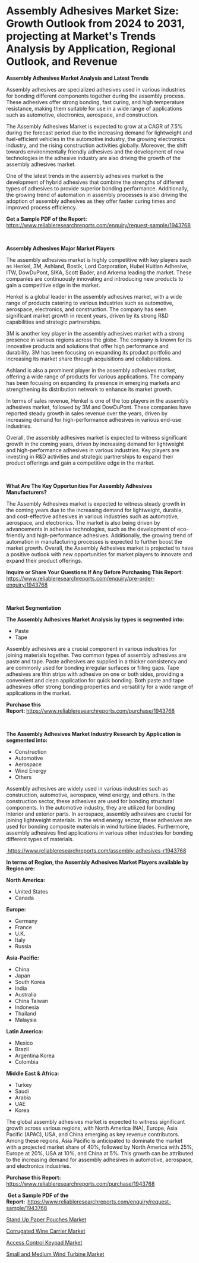 <p><h1>Assembly Adhesives Market Size: Growth Outlook from 2024 to 2031, projecting at Market's Trends Analysis by Application, Regional Outlook, and Revenue</h1></p><p><strong>Assembly Adhesives Market Analysis and Latest Trends</strong></p>
<p><p>Assembly adhesives are specialized adhesives used in various industries for bonding different components together during the assembly process. These adhesives offer strong bonding, fast curing, and high temperature resistance, making them suitable for use in a wide range of applications such as automotive, electronics, aerospace, and construction.</p><p>The Assembly Adhesives Market is expected to grow at a CAGR of 7.5% during the forecast period due to the increasing demand for lightweight and fuel-efficient vehicles in the automotive industry, the growing electronics industry, and the rising construction activities globally. Moreover, the shift towards environmentally friendly adhesives and the development of new technologies in the adhesive industry are also driving the growth of the assembly adhesives market.</p><p>One of the latest trends in the assembly adhesives market is the development of hybrid adhesives that combine the strengths of different types of adhesives to provide superior bonding performance. Additionally, the growing trend of automation in assembly processes is also driving the adoption of assembly adhesives as they offer faster curing times and improved process efficiency.</p></p>
<p><strong>Get a Sample PDF of the Report:&nbsp;</strong> <a href="https://www.reliableresearchreports.com/enquiry/request-sample/1943768">https://www.reliableresearchreports.com/enquiry/request-sample/1943768</a></p>
<p>&nbsp;</p>
<p><strong>Assembly Adhesives Major Market Players</strong></p>
<p><p>The assembly adhesives market is highly competitive with key players such as Henkel, 3M, Ashland, Bostik, Lord Corporation, Hubei Huitian Adhesive, ITW, DowDuPont, SIKA, Scott Bader, and Arkema leading the market. These companies are continuously innovating and introducing new products to gain a competitive edge in the market.</p><p>Henkel is a global leader in the assembly adhesives market, with a wide range of products catering to various industries such as automotive, aerospace, electronics, and construction. The company has seen significant market growth in recent years, driven by its strong R&D capabilities and strategic partnerships.</p><p>3M is another key player in the assembly adhesives market with a strong presence in various regions across the globe. The company is known for its innovative products and solutions that offer high performance and durability. 3M has been focusing on expanding its product portfolio and increasing its market share through acquisitions and collaborations.</p><p>Ashland is also a prominent player in the assembly adhesives market, offering a wide range of products for various applications. The company has been focusing on expanding its presence in emerging markets and strengthening its distribution network to enhance its market growth.</p><p>In terms of sales revenue, Henkel is one of the top players in the assembly adhesives market, followed by 3M and DowDuPont. These companies have reported steady growth in sales revenue over the years, driven by increasing demand for high-performance adhesives in various end-use industries.</p><p>Overall, the assembly adhesives market is expected to witness significant growth in the coming years, driven by increasing demand for lightweight and high-performance adhesives in various industries. Key players are investing in R&D activities and strategic partnerships to expand their product offerings and gain a competitive edge in the market.</p></p>
<p>&nbsp;</p>
<p><strong>What Are The Key Opportunities For Assembly Adhesives Manufacturers?</strong></p>
<p><p>The Assembly Adhesives market is expected to witness steady growth in the coming years due to the increasing demand for lightweight, durable, and cost-effective adhesives in various industries such as automotive, aerospace, and electronics. The market is also being driven by advancements in adhesive technologies, such as the development of eco-friendly and high-performance adhesives. Additionally, the growing trend of automation in manufacturing processes is expected to further boost the market growth. Overall, the Assembly Adhesives market is projected to have a positive outlook with new opportunities for market players to innovate and expand their product offerings.</p></p>
<p><strong>Inquire or Share Your Questions If Any Before Purchasing This Report:</strong> <a href="https://www.reliableresearchreports.com/enquiry/pre-order-enquiry/1943768">https://www.reliableresearchreports.com/enquiry/pre-order-enquiry/1943768</a></p>
<p>&nbsp;</p>
<p><strong>Market Segmentation</strong></p>
<p><strong>The Assembly Adhesives Market Analysis by types is segmented into:</strong></p>
<p><ul><li>Paste</li><li>Tape</li></ul></p>
<p><p>Assembly adhesives are a crucial component in various industries for joining materials together. Two common types of assembly adhesives are paste and tape. Paste adhesives are supplied in a thicker consistency and are commonly used for bonding irregular surfaces or filling gaps. Tape adhesives are thin strips with adhesive on one or both sides, providing a convenient and clean application for quick bonding. Both paste and tape adhesives offer strong bonding properties and versatility for a wide range of applications in the market.</p></p>
<p><strong>Purchase this Report:&nbsp;</strong><a href="https://www.reliableresearchreports.com/purchase/1943768">https://www.reliableresearchreports.com/purchase/1943768</a></p>
<p>&nbsp;</p>
<p><strong>The Assembly Adhesives Market Industry Research by Application is segmented into:</strong></p>
<p><ul><li>Construction</li><li>Automotive</li><li>Aerospace</li><li>Wind Energy</li><li>Others</li></ul></p>
<p><p>Assembly adhesives are widely used in various industries such as construction, automotive, aerospace, wind energy, and others. In the construction sector, these adhesives are used for bonding structural components. In the automotive industry, they are utilized for bonding interior and exterior parts. In aerospace, assembly adhesives are crucial for joining lightweight materials. In the wind energy sector, these adhesives are used for bonding composite materials in wind turbine blades. Furthermore, assembly adhesives find applications in various other industries for bonding different types of materials.</p></p>
<p><a href="https://www.reliableresearchreports.com/assembly-adhesives-r1943768">&nbsp;https://www.reliableresearchreports.com/assembly-adhesives-r1943768</a></p>
<p><strong>In terms of Region, the Assembly Adhesives Market Players available by Region are:</strong></p>
<p>
    <p> <strong> North America: </strong>
        <ul>
            <li>United States</li>
            <li>Canada</li>
        </ul>
        </p> 
    <p> <strong> Europe: </strong>
        <ul>
            <li>Germany</li>
            <li>France</li>
            <li>U.K.</li>
            <li>Italy</li>
            <li>Russia</li>
        </ul>
        </p> 
    <p> <strong> Asia-Pacific: </strong>
        <ul>
            <li>China</li>
            <li>Japan</li>
            <li>South Korea</li>
            <li>India</li>
            <li>Australia</li>
            <li>China Taiwan</li>
            <li>Indonesia</li>
            <li>Thailand</li>
            <li>Malaysia</li>
        </ul>
        </p> 
    <p> <strong> Latin America: </strong>
        <ul>
            <li>Mexico</li>
            <li>Brazil</li>
            <li>Argentina Korea</li>
            <li>Colombia</li>
        </ul>
        </p> 
    <p> <strong> Middle East & Africa: </strong>
        <ul>
            <li>Turkey</li>
            <li>Saudi</li>
            <li>Arabia</li>
            <li>UAE</li>
            <li>Korea</li>
        </ul>
    </p>
    </p>
<p><p>The global assembly adhesives market is expected to witness significant growth across various regions, with North America (NA), Europe, Asia Pacific (APAC), USA, and China emerging as key revenue contributors. Among these regions, Asia Pacific is anticipated to dominate the market with a projected market share of 40%, followed by North America with 25%, Europe at 20%, USA at 10%, and China at 5%. This growth can be attributed to the increasing demand for assembly adhesives in automotive, aerospace, and electronics industries.</p></p>
<p><strong>Purchase this Report: </strong><a href="https://www.reliableresearchreports.com/purchase/1943768">https://www.reliableresearchreports.com/purchase/1943768</a></p>
<p>&nbsp;<strong>Get a Sample PDF of the Report:&nbsp;&nbsp;</strong><a href="https://www.reliableresearchreports.com/enquiry/request-sample/1943768">https://www.reliableresearchreports.com/enquiry/request-sample/1943768</a></p>
<p><strong></strong></p>
<p><p><a href="https://issuu.com/reportprime-2/docs/stand-up-paper-pouches-market-size-2030.pptx">Stand Up Paper Pouches Market</a></p><p><a href="https://issuu.com/reportprime-2/docs/corrugated-wine-carrier-market-size-2030.pptx">Corrugated Wine Carrier Market</a></p><p><a href="https://github.com/ranaacryptoaddmin/Market-Research-Report-List-1/blob/main/access-control-keypad-market.md">Access Control Keypad Market</a></p><p><a href="https://github.com/jadenRaynor/Market-Research-Report-List-1/blob/main/small-and-medium-wind-turbine-market.md">Small and Medium Wind Turbine Market</a></p></p>